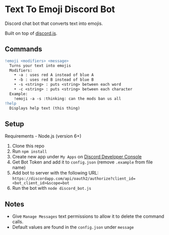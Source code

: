 # Text To Emoji Discord Bot
Discord chat bot that converts text into emojis.

Built on top of [discord.js](https://discord.js.org).

## Commands
```diff
!emoji <modifiers> <message>
  Turns your text into emojis
  Modifiers:
    • -a : uses red A instead of blue A
    • -b : uses red B instead of blue B
    • -s <string> : puts <string> between each word
    • -c <string> : puts <string> between each character
  Example:
    !emoji -a -s :thinking: can the mods ban us all
!help
  Displays help text (this thing)
```

## Setup
Requirements - Node.js (version 6+)

1. Clone this repo
2. Run `npm install`
3. Create new app under `My Apps` on [Discord Developer Console](https://discordapp.com/developers/applications/me/)
4. Get Bot Token and add it to `config.json` (remove `.example` from file name)
5. Add bot to server with the following URL:
`https://discordapp.com/api/oauth2/authorize?client_id=<bot_client_id>&scope=bot`
6. Run the bot with `node discord_bot.js`

## Notes
* Give `Manage Messages` text permissions to allow it to delete the command calls.
* Default values are found in the `config.json` under `message`
